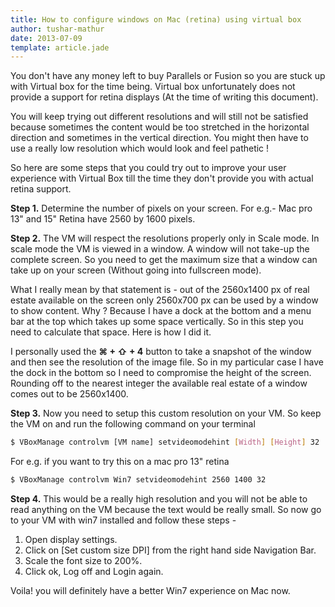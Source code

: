```yaml
---
title: How to configure windows on Mac (retina) using virtual box
author: tushar-mathur
date: 2013-07-09
template: article.jade
---
```

You don't have any money left to buy Parallels or Fusion so you are stuck up with Virtual box for the time being. Virtual box unfortunately does not provide a support for retina displays (At the time of writing this document).

You will keep trying out different resolutions and will still not be satisfied because sometimes the content would be too stretched in the horizontal direction and sometimes in the vertical direction. You might then have to use a really low resolution which would look and feel pathetic	!

So here are some steps that you could try out to improve your user experience with Virtual Box till the time they don't provide you with actual retina support.

**Step 1.**
Determine the number of pixels on your screen. For e.g.- Mac pro 13" and 15" Retina have 2560 by 1600 pixels.


**Step 2.**
The VM will respect the resolutions properly only in Scale mode. In scale mode the VM is viewed in a window. A window will not take-up the complete screen. So you need to get the maximum size that a window can take up on your screen (Without going into fullscreen mode). 

What I really mean by that statement is - out of the 2560x1400 px of real estate available on the screen only 2560x700 px can be used by a window to show content. Why ? Because I have a dock at the bottom and a menu bar at the top which takes up some space vertically. So in this step you need to calculate that space. Here is how I did it.

I personally used the **⌘ + ⇧ + 4** button to take a snapshot of the window and then see the resolution of the image file. So in my particular case I have the dock in the bottom so I need to compromise the height of the screen. Rounding off to the nearest integer the available real estate of a window comes out to be 2560x1400.

**Step 3.**
Now you need to setup this custom resolution on your VM. So keep the VM on and run the following command on your terminal

```bash
$ VBoxManage controlvm [VM name] setvideomodehint [Width] [Height] 32
```

For e.g. if you want to try this on a mac pro 13" retina

```bash
$ VBoxManage controlvm Win7 setvideomodehint 2560 1400 32
```
**Step 4.**
This would be a really high resolution and you will not be able to read anything on the VM because the text would be really small. So now go to your VM with win7 installed and follow these steps - 

1. Open display settings.
2. Click on [Set custom size DPI] from the right hand side Navigation Bar.
3. Scale the font size to 200%.
4. Click ok, Log off and Login again.

Voila! you will definitely have a better Win7 experience on Mac now.




